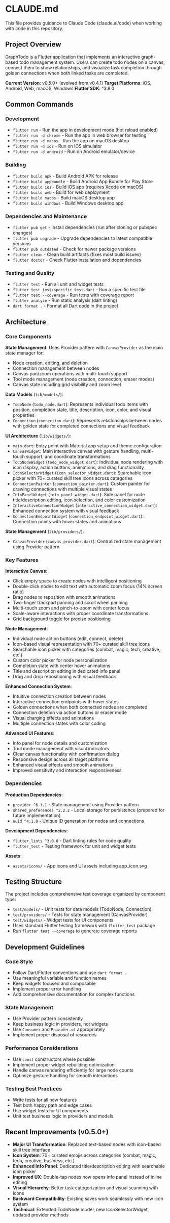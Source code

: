 # CLAUDE.md

This file provides guidance to Claude Code (claude.ai/code) when working with code in this repository.

## Project Overview

GraphTodo is a Flutter application that implements an interactive graph-based todo management system. Users can create todo nodes on a canvas, connect them to show relationships, and visualize task completion through golden connections when both linked tasks are completed.

**Current Version**: v0.5.0+ (evolved from v0.4.1)
**Target Platforms**: iOS, Android, Web, macOS, Windows
**Flutter SDK**: ^3.8.0

## Common Commands

### Development
- `flutter run` - Run the app in development mode (hot reload enabled)
- `flutter run -d chrome` - Run the app in web browser for testing
- `flutter run -d macos` - Run the app on macOS desktop
- `flutter run -d ios` - Run on iOS simulator
- `flutter run -d android` - Run on Android emulator/device

### Building
- `flutter build apk` - Build Android APK for release
- `flutter build appbundle` - Build Android App Bundle for Play Store
- `flutter build ios` - Build iOS app (requires Xcode on macOS)
- `flutter build web` - Build for web deployment
- `flutter build macos` - Build macOS desktop app
- `flutter build windows` - Build Windows desktop app

### Dependencies and Maintenance
- `flutter pub get` - Install dependencies (run after cloning or pubspec changes)
- `flutter pub upgrade` - Upgrade dependencies to latest compatible versions
- `flutter pub outdated` - Check for newer package versions
- `flutter clean` - Clean build artifacts (fixes most build issues)
- `flutter doctor` - Check Flutter installation and dependencies

### Testing and Quality
- `flutter test` - Run all unit and widget tests
- `flutter test test/specific_test.dart` - Run a specific test file
- `flutter test --coverage` - Run tests with coverage report
- `flutter analyze` - Run static analysis (dart linting)
- `dart format .` - Format all Dart code in the project

## Architecture

### Core Components

**State Management**: Uses Provider pattern with `CanvasProvider` as the main state manager for:
- Node creation, editing, and deletion
- Connection management between nodes
- Canvas pan/zoom operations with multi-touch support
- Tool mode management (node creation, connection, eraser modes)
- Canvas state including grid visibility and zoom level

**Data Models** (`lib/models/`):
- `TodoNode` (`todo_node.dart`): Represents individual todo items with position, completion state, title, description, icon, color, and visual properties
- `Connection` (`connection.dart`): Represents relationships between nodes with golden state for completed connections and visual feedback

**UI Architecture** (`lib/widgets/`):
- `main.dart`: Entry point with Material app setup and theme configuration
- `CanvasWidget`: Main interactive canvas with gesture handling, multi-touch support, and coordinate transformations
- `TodoNodeWidget` (`todo_node_widget.dart`): Individual node rendering with icon display, action buttons, animations, and drag functionality
- `IconSelectorWidget` (`icon_selector_widget.dart`): Searchable icon picker with 70+ curated skill tree icons across categories
- `ConnectionPainter` (`connection_painter.dart`): Custom painter for drawing connections with multiple visual states
- `InfoPanelWidget` (`info_panel_widget.dart`): Side panel for node title/description editing, icon selection, and color customization
- `InteractiveConnectionWidget` (`interactive_connection_widget.dart`): Enhanced connection system with visual feedback
- `ConnectionEndpointWidget` (`connection_endpoint_widget.dart`): Connection points with hover states and animations

**State Management** (`lib/providers/`):
- `CanvasProvider` (`canvas_provider.dart`): Centralized state management using Provider pattern

### Key Features

**Interactive Canvas**: 
- Click empty space to create nodes with intelligent positioning
- Double-click nodes to edit text with automatic zoom focus (14% screen ratio)
- Drag nodes to reposition with smooth animations
- Two-finger trackpad panning and scroll wheel panning
- Multi-touch zoom and pinch-to-zoom with center focus
- Scale-aware interactions with proper coordinate transformations
- Grid background toggle for precise positioning

**Node Management**:
- Individual node action buttons (edit, connect, delete)
- Icon-based visual representation with 70+ curated skill tree icons
- Searchable icon picker with categories (combat, magic, tech, creative, etc.)
- Custom color picker for node personalization
- Completion state with center hover animations
- Title and description editing in dedicated info panel
- Drag and drop repositioning with visual feedback

**Enhanced Connection System**:
- Intuitive connection creation between nodes
- Interactive connection endpoints with hover states
- Golden connections when both connected nodes are completed
- Connection deletion via action buttons or eraser mode
- Visual charging effects and animations
- Multiple connection states with color coding

**Advanced UI Features**:
- Info panel for node details and customization
- Tool mode management with visual indicators
- Clear canvas functionality with confirmation dialog
- Responsive design across all target platforms
- Enhanced visual effects and smooth animations
- Improved sensitivity and interaction responsiveness

### Dependencies

**Production Dependencies**:
- `provider ^6.1.1` - State management using Provider pattern
- `shared_preferences ^2.2.2` - Local storage for persistence (prepared for future implementation)
- `uuid ^4.1.0` - Unique ID generation for nodes and connections

**Development Dependencies**:
- `flutter_lints ^3.0.0` - Dart linting rules for code quality
- `flutter_test` - Testing framework for unit and widget tests

**Assets**:
- `assets/icons/` - App icons and UI assets including app_icon.svg

## Testing Structure

The project includes comprehensive test coverage organized by component type:
- `test/models/` - Unit tests for data models (TodoNode, Connection)
- `test/providers/` - Tests for state management (CanvasProvider)
- `test/widgets/` - Widget tests for UI components
- Uses standard Flutter testing framework with `flutter_test` package
- Run `flutter test --coverage` to generate coverage reports

## Development Guidelines

### Code Style
- Follow Dart/Flutter conventions and use `dart format .`
- Use meaningful variable and function names
- Keep widgets focused and composable
- Implement proper error handling
- Add comprehensive documentation for complex functions

### State Management
- Use Provider pattern consistently
- Keep business logic in providers, not widgets
- Use `Consumer` and `Provider.of` appropriately
- Implement proper disposal of resources

### Performance Considerations
- Use `const` constructors where possible
- Implement proper widget rebuilding optimization
- Handle canvas rendering efficiently for large node counts
- Optimize gesture handling for smooth interactions

### Testing Best Practices
- Write tests for all new features
- Test both happy path and edge cases
- Use widget tests for UI components
- Unit test business logic in providers and models

## Recent Improvements (v0.5.0+)

- **Major UI Transformation**: Replaced text-based nodes with icon-based skill tree interface
- **Icon System**: 70+ curated emojis across categories (combat, magic, tech, creative, business, etc.)
- **Enhanced Info Panel**: Dedicated title/description editing with searchable icon picker
- **Improved UX**: Double-tap nodes now opens info panel instead of inline editing
- **Visual Hierarchy**: Better task categorization and visual scanning with icons
- **Backward Compatibility**: Existing saves work seamlessly with new icon system
- **Technical**: Extended TodoNode model, new IconSelectorWidget, updated provider methods